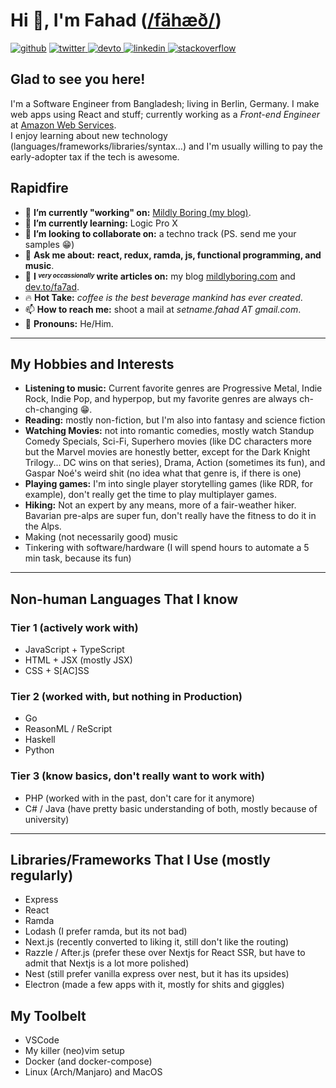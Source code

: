 # Hi 👋, I'm Fahad ([/fähæð/](http://ipa-reader.xyz/?text=f%C3%A4h%C3%A6%C3%B0&voice=Filiz))

<p class='not-prose single-line'><a href="https://github.com/fa7ad"><img src="https://img.shields.io/badge/github-%2324292e.svg?style=for-the-badge&amp;logo=github&amp;logoColor=white" alt="github"></a> <a href="https://twitter.com/dev_fahad"> <img src="https://img.shields.io/badge/twitter-%2300acee.svg?style=for-the-badge&amp;logo=twitter&amp;logoColor=white" alt="twitter"> </a> <a href="https://dev.to/fa7ad"> <img src="https://img.shields.io/badge/dev.to-%2308090A.svg?style=for-the-badge&amp;logo=dev.to&amp;logoColor=white" alt="devto"> </a> <a href="https://linkedin.com/in/fa7ad"> <img src="https://img.shields.io/badge/linkedin-%231E77B5.svg?style=for-the-badge&amp;logo=linkedin&amp;logoColor=white" alt="linkedin"> </a> <a href="https://stackoverflow.com/users/3639506/trve-fa7ad"><img src="https://img.shields.io/badge/stackoverflow-%23F28032.svg?style=for-the-badge&amp;logo=stackoverflow&amp;logoColor=white" alt="stackoverflow"></a></p>

## Glad to see you here!

I'm a Software Engineer from Bangladesh; living in Berlin, Germany. I make web apps using React and stuff; currently working as a *Front-end Engineer* at [Amazon Web Services](https://github.com/aws).  
I enjoy learning about new technology (languages/frameworks/libraries/syntax…) and I'm usually willing to pay the early-adopter tax if the tech is awesome.

## Rapidfire

- 🔭 **I’m currently "working" on:** [Mildly Boring (my blog)](https://mildlyboring.com).
- 🌱 **I’m currently learning:** Logic Pro X
- 👯 **I’m looking to collaborate on:** a techno track (PS. send me your samples 😁)
- 💬 **Ask me about:** **react, redux, ramda, js, functional programming, and music**.
- 📝 **I _<sup><sub>very occassionally</sub></sup>_ write articles on:** my blog [mildlyboring.com](https://mildlyboring.com) and [dev.to/fa7ad](https://dev.to/fa7ad).
- 🔥 **Hot Take:** *coffee is the best beverage mankind has ever created*.
- 📫 **How to reach me:** shoot a mail at _setname.fahad AT gmail.com_.
- 💅 **Pronouns:** He/Him.

---

## My Hobbies and Interests

- **Listening to music:** Current favorite genres are Progressive Metal, Indie Rock, Indie Pop, and hyperpop, but my favorite genres are always ch-ch-changing 😁.
- **Reading:** mostly non-fiction, but I'm also into fantasy and science fiction
- **Watching Movies:** not into romantic comedies, mostly watch Standup Comedy Specials, Sci-Fi, Superhero movies (like DC characters more but the Marvel movies are honestly better, except for the Dark Knight Trilogy... DC wins on that series), Drama, Action (sometimes its fun), and Gaspar Noé's weird shit (no idea what that genre is, if there is one)
- **Playing games:** I'm into single player storytelling games (like RDR, for example), don't really get the time to play multiplayer games.
- **Hiking:** Not an expert by any means, more of a fair-weather hiker. Bavarian pre-alps are super fun, don't really have the fitness to do it in the Alps.
- Making (not necessarily good) music
- Tinkering with software/hardware (I will spend hours to automate a 5 min task, because its fun)

---

## Non-human Languages That I know

### Tier 1 (actively work with)

- JavaScript + TypeScript
- HTML + JSX (mostly JSX)
- CSS + S\[AC]SS

### Tier 2 (worked with, but nothing in Production)

- Go
- ReasonML / ReScript
- Haskell
- Python

### Tier 3 (know basics, don't really want to work with)

- PHP (worked with in the past, don't care for it anymore)
- C# / Java (have pretty basic understanding of both, mostly because of university)

---

## Libraries/Frameworks That I Use (mostly regularly)

- Express
- React
- Ramda
- Lodash (I prefer ramda, but its not bad)
- Next.js (recently converted to liking it, still don't like the routing)
- Razzle / After.js (prefer these over Nextjs for React SSR, but have to admit that Nextjs is a lot more polished)
- Nest (still prefer vanilla express over nest, but it has its upsides)
- Electron (made a few apps with it, mostly for shits and giggles)

## My Toolbelt

- VSCode
- My killer (neo)vim setup
- Docker (and docker-compose)
- Linux (Arch/Manjaro) and MacOS
